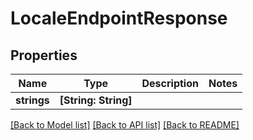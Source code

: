 # LocaleEndpointResponse

## Properties

Name | Type | Description | Notes
------------ | ------------- | ------------- | -------------
**strings** | **[String: String]** |  | 

[[Back to Model list]](../#documentation-for-models) [[Back to API list]](../#documentation-for-api-endpoints) [[Back to README]](../)


